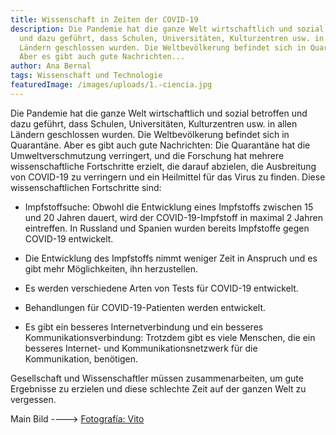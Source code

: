 ```yaml
---
title: Wissenschaft in Zeiten der COVID-19
description: Die Pandemie hat die ganze Welt wirtschaftlich und sozial betroffen
  und dazu geführt, dass Schulen, Universitäten, Kulturzentren usw. in allen
  Ländern geschlossen wurden. Die Weltbevölkerung befindet sich in Quarantäne.
  Aber es gibt auch gute Nachrichten...
author: Ana Bernal
tags: Wissenschaft und Technologie
featuredImage: /images/uploads/1.-ciencia.jpg
---
```

Die Pandemie hat die ganze Welt wirtschaftlich und sozial betroffen und dazu geführt, dass Schulen, Universitäten, Kulturzentren usw. in allen Ländern geschlossen wurden. Die Weltbevölkerung befindet sich in Quarantäne. Aber es gibt auch gute Nachrichten: Die Quarantäne hat die Umweltverschmutzung verringert, und die Forschung hat mehrere wissenschaftliche Fortschritte erzielt, die darauf abzielen, die Ausbreitung von COVID-19 zu verringern und ein Heilmittel für das Virus zu finden. Diese wissenschaftlichen Fortschritte sind:

- Impfstoffsuche: Obwohl die Entwicklung eines Impfstoffs zwischen 15 und 20 Jahren dauert, wird der COVID-19-Impfstoff in maximal 2 Jahren eintreffen. In Russland und Spanien wurden bereits Impfstoffe gegen COVID-19 entwickelt.

- Die Entwicklung des Impfstoffs nimmt weniger Zeit in Anspruch und es gibt mehr Möglichkeiten, ihn herzustellen.

- Es werden verschiedene Arten von Tests für COVID-19 entwickelt.

- Behandlungen für COVID-19-Patienten werden entwickelt.

- Es gibt ein besseres Internetverbindung und ein besseres Kommunikationsverbindung: Trotzdem gibt es viele Menschen, die ein besseres Internet- und Kommunikationsnetzwerk für die Kommunikation, benötigen.

Gesellschaft und Wissenschaftler müssen zusammenarbeiten, um gute Ergebnisse zu erzielen und diese schlechte Zeit auf der ganzen Welt zu vergessen.

Main Bild ----> [Fotografía: Vito](https://www.javeriana.edu.co/pesquisa/la-ciencia-no-fracasa/) [](https://www.javeriana.edu.co/pesquisa/la-ciencia-no-fracasa/)